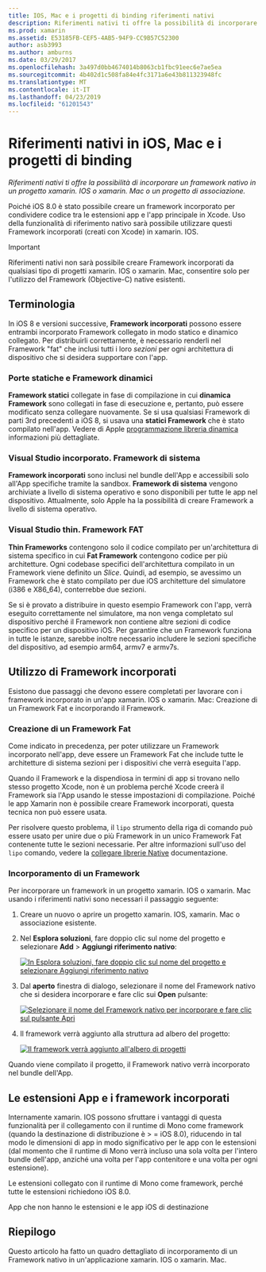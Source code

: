 ```yaml
---
title: IOS, Mac e i progetti di binding riferimenti nativi
description: Riferimenti nativi ti offre la possibilità di incorporare un framework nativo in un progetto di associazione, xamarin. Mac o xamarin. IOS.
ms.prod: xamarin
ms.assetid: E53185FB-CEF5-4AB5-94F9-CC9B57C52300
author: asb3993
ms.author: amburns
ms.date: 03/29/2017
ms.openlocfilehash: 3a497d0bb4674014b8063cb1fbc91eec6e7ae5ea
ms.sourcegitcommit: 4b402d1c508fa84e4fc3171a6e43b811323948fc
ms.translationtype: MT
ms.contentlocale: it-IT
ms.lasthandoff: 04/23/2019
ms.locfileid: "61201543"
---
```

# <a name="native-references-in-ios-mac-and-bindings-projects"></a>Riferimenti nativi in iOS, Mac e i progetti di binding

_Riferimenti nativi ti offre la possibilità di incorporare un framework nativo in un progetto xamarin. IOS o xamarin. Mac o un progetto di associazione._

Poiché iOS 8.0 è stato possibile creare un framework incorporato per condividere codice tra le estensioni app e l'app principale in Xcode. Uso della funzionalità di riferimento nativo sarà possibile utilizzare questi Framework incorporati (creati con Xcode) in xamarin. IOS.
 
> [!IMPORTANT]
> Riferimenti nativi non sarà possibile creare Framework incorporati da qualsiasi tipo di progetti xamarin. IOS o xamarin. Mac, consentire solo per l'utilizzo del Framework (Objective-C) native esistenti.

<a name="Terminology" />

## <a name="terminology"></a>Terminologia

In iOS 8 e versioni successive, **Framework incorporati** possono essere entrambi incorporato Framework collegato in modo statico e dinamico collegato. Per distribuirli correttamente, è necessario renderli nel Framework "fat" che inclusi tutti i loro _sezioni_ per ogni architettura di dispositivo che si desidera supportare con l'app.

<a name="Static-vs-Dynamic-Frameworks" />

### <a name="static-vs-dynamic-frameworks"></a>Porte statiche e Framework dinamici

**Framework statici** collegate in fase di compilazione in cui **dinamica Framework** sono collegati in fase di esecuzione e, pertanto, può essere modificato senza collegare nuovamente. Se si usa qualsiasi Framework di parti 3rd precedenti a iOS 8, si usava una **statici Framework** che è stato compilato nell'app. Vedere di Apple [programmazione libreria dinamica](https://developer.apple.com/library/mac/documentation/DeveloperTools/Conceptual/DynamicLibraries/100-Articles/OverviewOfDynamicLibraries.html#//apple_ref/doc/uid/TP40001873-SW1) informazioni più dettagliate.

<a name="Embedded-vs-System-Frameworks" />

### <a name="embedded-vs-system-frameworks"></a>Visual Studio incorporato. Framework di sistema

**Framework incorporati** sono inclusi nel bundle dell'App e accessibili solo all'App specifiche tramite la sandbox. **Framework di sistema** vengono archiviate a livello di sistema operativo e sono disponibili per tutte le app nel dispositivo. Attualmente, solo Apple ha la possibilità di creare Framework a livello di sistema operativo.

<a name="Thin-vs-Fat-Frameworks" />

### <a name="thin-vs-fat-frameworks"></a>Visual Studio thin. Framework FAT

**Thin Frameworks** contengono solo il codice compilato per un'architettura di sistema specifico in cui **Fat Framework** contengono codice per più architetture. Ogni codebase specifici dell'architettura compilato in un Framework viene definito un _Slice_. Quindi, ad esempio, se avessimo un Framework che è stato compilato per due iOS architetture del simulatore (i386 e X86_64), conterrebbe due sezioni.

Se si è provato a distribuire in questo esempio Framework con l'app, verrà eseguito correttamente nel simulatore, ma non venga completato sul dispositivo perché il Framework non contiene altre sezioni di codice specifico per un dispositivo iOS. Per garantire che un Framework funziona in tutte le istanze, sarebbe inoltre necessario includere le sezioni specifiche del dispositivo, ad esempio arm64, armv7 e armv7s.

<a name="Working-with-Embedded-Frameworks" />

## <a name="working-with-embedded-frameworks"></a>Utilizzo di Framework incorporati

Esistono due passaggi che devono essere completati per lavorare con i framework incorporato in un'app xamarin. IOS o xamarin. Mac: Creazione di un Framework Fat e incorporando il Framework.

<a name="Overview" />

### <a name="creating-a-fat-framework"></a>Creazione di un Framework Fat

Come indicato in precedenza, per poter utilizzare un Framework incorporato nell'app, deve essere un Framework Fat che include tutte le architetture di sistema sezioni per i dispositivi che verrà eseguita l'app.

Quando il Framework e la dispendiosa in termini di app si trovano nello stesso progetto Xcode, non è un problema perché Xcode creerà il Framework sia l'App usando le stesse impostazioni di compilazione. Poiché le app Xamarin non è possibile creare Framework incorporati, questa tecnica non può essere usata.

Per risolvere questo problema, il `lipo` strumento della riga di comando può essere usato per unire due o più Framework in un unico Framework Fat contenente tutte le sezioni necessarie. Per altre informazioni sull'uso del `lipo` comando, vedere la [collegare librerie Native](~/ios/platform/native-interop.md) documentazione.

<a name="Embedding-a-Framework" />

### <a name="embedding-a-framework"></a>Incorporamento di un Framework

Per incorporare un framework in un progetto xamarin. IOS o xamarin. Mac usando i riferimenti nativi sono necessari il passaggio seguente:

1. Creare un nuovo o aprire un progetto xamarin. IOS, xamarin. Mac o associazione esistente.
2. Nel **Esplora soluzioni**, fare doppio clic sul nome del progetto e selezionare **Add** > **Aggiungi riferimento nativo**: 

    [![](native-references-images/ref01.png "In Esplora soluzioni, fare doppio clic sul nome del progetto e selezionare Aggiungi riferimento nativo")](native-references-images/ref01.png#lightbox)
3. Dal **aperto** finestra di dialogo, selezionare il nome del Framework nativo che si desidera incorporare e fare clic sui **Open** pulsante: 

    [![](native-references-images/ref02.png "Selezionare il nome del Framework nativo per incorporare e fare clic sul pulsante Apri")](native-references-images/ref02.png#lightbox)
4. Il framework verrà aggiunto alla struttura ad albero del progetto: 

    [![](native-references-images/ref03.png "Il framework verrà aggiunto all'albero di progetti")](native-references-images/ref03.png#lightbox)

Quando viene compilato il progetto, il Framework nativo verrà incorporato nel bundle dell'App.

<a name="App-Extensions-and-Embedded-Frameworks" />

## <a name="app-extensions-and-embedded-frameworks"></a>Le estensioni App e i framework incorporati

Internamente xamarin. IOS possono sfruttare i vantaggi di questa funzionalità per il collegamento con il runtime di Mono come framework (quando la destinazione di distribuzione è > = iOS 8.0), riducendo in tal modo le dimensioni di app in modo significativo per le app con le estensioni (dal momento che il runtime di Mono verrà incluso una sola volta per l'intero bundle dell'app, anziché una volta per l'app contenitore e una volta per ogni estensione).

Le estensioni collegato con il runtime di Mono come framework, perché tutte le estensioni richiedono iOS 8.0.

App che non hanno le estensioni e le app iOS di destinazione 

<a name="Summary" />

## <a name="summary"></a>Riepilogo

Questo articolo ha fatto un quadro dettagliato di incorporamento di un Framework nativo in un'applicazione xamarin. IOS o xamarin. Mac.

